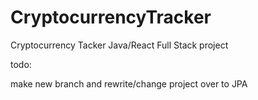 # CryptocurrencyTracker
Cryptocurrency Tacker Java/React Full Stack project

todo:

make new branch and rewrite/change project over to JPA
